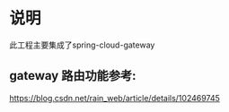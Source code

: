 # 说明
此工程主要集成了spring-cloud-gateway

## gateway 路由功能参考:

https://blog.csdn.net/rain_web/article/details/102469745






